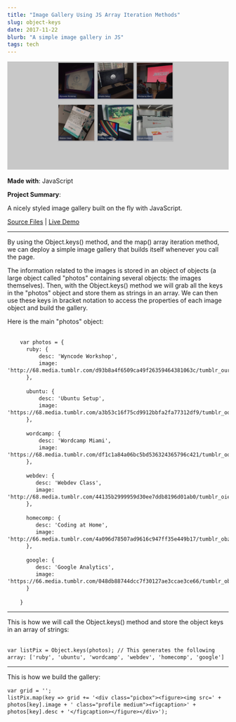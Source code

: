 ```yaml
---
title: "Image Gallery Using JS Array Iteration Methods"
slug: object-keys
date: 2017-11-22
blurb: "A simple image gallery in JS"
tags: tech
---
```


<img src="../img/gallery.png" class="profile">

**Made with**: <i class="icon-javascript-alt"></i> JavaScript

**Project Summary**:

A nicely styled image gallery built on the fly with JavaScript.

[Source Files](https://github.com/mariobox/object-keys-and-map) | [Live Demo](https://mariobox.github.io/object-keys-and-map/)<hr />

By using the Object.keys() method, and the map() array iteration method, we can deploy a simple image gallery that builds itself whenever you call the page.

The information related to the images is stored in an object of objects (a large object called "photos" containing several objects: the images themselves). Then, with the Object.keys() method we will grab all the keys in the "photos" object and store them as strings in an array. We can then use these keys in bracket notation to access the properties of each image object and build the gallery.

Here is the main "photos" object:

<pre><code>
	var photos = {
	  ruby: {
	      desc: 'Wyncode Workshop',
	      image: 'http://68.media.tumblr.com/d93b8a4f6509ca49f26359464381063c/tumblr_ourbmw8Fw91qz7ur9o1_1280.jpg',
	  },

	  ubuntu: {
	      desc: 'Ubuntu Setup',
	      image: 'https://68.media.tumblr.com/a3b53c16f75cd9912bbfa2fa77312df9/tumblr_oqqkduUrGA1qz7ur9o1_540.jpg',
	  },

	  wordcamp: {
	      desc: 'Wordcamp Miami',
	      image: 'https://68.media.tumblr.com/df1c1a84a06bc5bd536324365796c421/tumblr_oqqkduUrGA1qz7ur9o2_540.jpg',
	  },

	  webdev: {
	     desc: 'Webdev Class',
	     image: 'http://68.media.tumblr.com/44135b2999959d30ee7ddb8196d01ab0/tumblr_oie5odPDhZ1qz7ur9o1_540.jpg',
	  },

	  homecomp: {
	     desc: 'Coding at Home',
	     image: 'http://66.media.tumblr.com/4a096d78507ad9616c947ff35e449b17/tumblr_obza4vDzSq1qz7ur9o2_540.jpg',
	  },

	  google: {
	     desc: 'Google Analytics',
	     image: 'https://66.media.tumblr.com/048db88744dcc7f30127ae3ccae3ce66/tumblr_obzbaq5C0Z1qz7ur9o1_540.jpg', 
	  }

	}
</code></pre>

<hr />
<p>This is how we will call the Object.keys() method and store the object keys in an array of strings:</p>

<pre><code>
var listPix = Object.keys(photos); // This generates the following array: ['ruby', 'ubuntu', 'wordcamp', 'webdev', 'homecomp', 'google']
</code></pre>

<hr />
<p>This is how we build the gallery:</p>

```
var grid = '';
listPix.map(key => grid += '<div class="picbox"><figure><img src=' + photos[key].image + ' class="profile medium"><figcaption>' + photos[key].desc + '</figcaption></figure></div>');

```



























